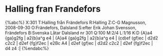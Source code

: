 # Halling fran Frandefors

{%abc%}
X:301
T:Halling från Frändefors
R:Halling
Z:C-G Magnusson, 2008-09-30
O:Frändefors, Dalsland
S:efter Erik Johan Svensson, Frändefors
B:Svenska Låtar Dalsland nr 301
Q:100
M:2/4
L:1/16
K:D
{A}a4 {ga}g2fg | a2{b}a^g e4 | {A}a4 {ga}g2fg | a2{b}a^g e4 |
(cd)ef (gf)ec | d2d2 c2c2 | d2ef {fg}f2ec | e2Bc A4 |
d2ef (gf)ec | d2d2 c2c2 | d2ef {fg}f2ec | d4 z4 :|
{%endabc%}

